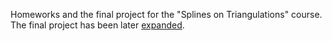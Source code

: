 Homeworks and the final project for the "Splines on Triangulations" course. The final project has been later [expanded](https://www.sciencedirect.com/science/article/abs/pii/S0378475423005505).